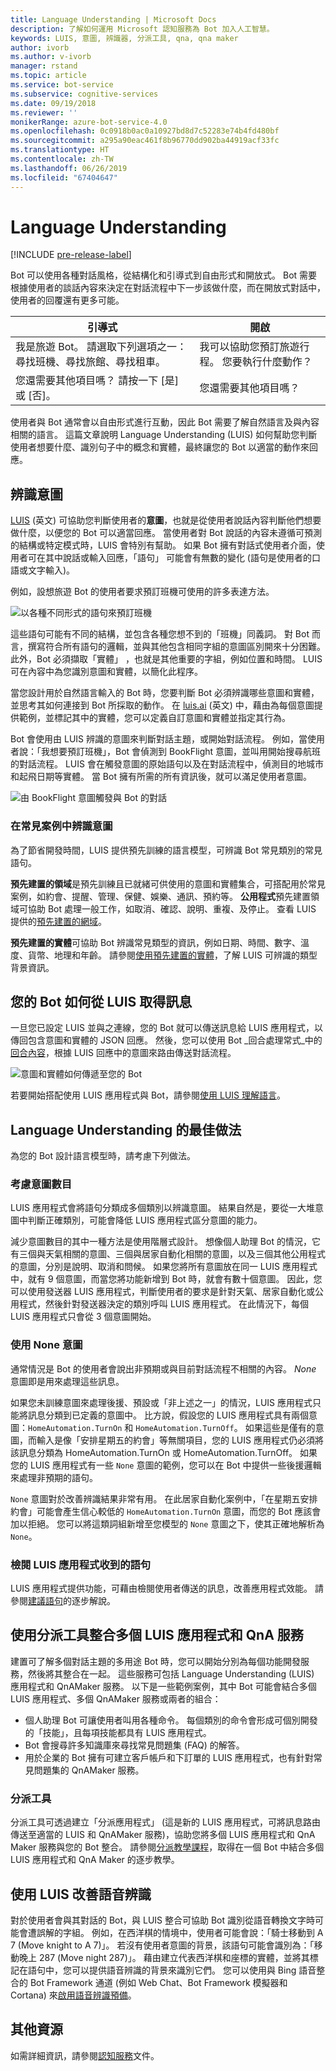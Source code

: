 ```yaml
---
title: Language Understanding | Microsoft Docs
description: 了解如何運用 Microsoft 認知服務為 Bot 加入人工智慧。
keywords: LUIS, 意圖, 辨識器, 分派工具, qna, qna maker
author: ivorb
ms.author: v-ivorb
manager: rstand
ms.topic: article
ms.service: bot-service
ms.subservice: cognitive-services
ms.date: 09/19/2018
ms.reviewer: ''
monikerRange: azure-bot-service-4.0
ms.openlocfilehash: 0c0918b0ac0a10927bd8d7c52283e74b4fd480bf
ms.sourcegitcommit: a295a90eac461f8b96770dd902ba44919acf33fc
ms.translationtype: HT
ms.contentlocale: zh-TW
ms.lasthandoff: 06/26/2019
ms.locfileid: "67404647"
---
```

# <a name="language-understanding"></a>Language Understanding

[!INCLUDE [pre-release-label](../includes/pre-release-label.md)]

Bot 可以使用各種對話風格，從結構化和引導式到自由形式和開放式。 Bot 需要根據使用者的談話內容來決定在對話流程中下一步該做什麼，而在開放式對話中，使用者的回覆還有更多可能。

| 引導式 | 開啟 |
|------|------|
| 我是旅遊 Bot。 請選取下列選項之一：尋找班機、尋找旅館、尋找租車。 | 我可以協助您預訂旅遊行程。 您要執行什麼動作？ |
| 您還需要其他項目嗎？ 請按一下 [是] 或 [否]。 | 您還需要其他項目嗎？ |

使用者與 Bot 通常會以自由形式進行互動，因此 Bot 需要了解自然語言及與內容相關的語言。 這篇文章說明 Language Understanding (LUIS) 如何幫助您判斷使用者想要什麼、識別句子中的概念和實體，最終讓您的 Bot 以適當的動作來回應。

## <a name="recognize-intent"></a>辨識意圖

[LUIS](https://docs.microsoft.com/azure/cognitive-services/luis/home) (英文) 可協助您判斷使用者的**意圖**，也就是從使用者說話內容判斷他們想要做什麼，以便您的 Bot 可以適當回應。 當使用者對 Bot 說話的內容未遵循可預測的結構或特定模式時，LUIS 會特別有幫助。 如果 Bot 擁有對話式使用者介面，使用者可在其中說話或輸入回應，「語句」  可能會有無數的變化 (語句是使用者的口語或文字輸入)。

例如，設想旅遊 Bot 的使用者要求預訂班機可使用的許多表達方法。

![以各種不同形式的語句來預訂班機](media/cognitive-services-add-bot-language/cognitive-services-luis-utterances.png)

這些語句可能有不同的結構，並包含各種您想不到的「班機」同義詞。 對 Bot 而言，撰寫符合所有語句的邏輯，並與其他包含相同字組的意圖區別開來十分困難。 此外，Bot 必須擷取「實體」  ，也就是其他重要的字組，例如位置和時間。 LUIS 可在內容中為您識別意圖和實體，以簡化此程序。

當您設計用於自然語言輸入的 Bot 時，您要判斷 Bot 必須辨識哪些意圖和實體，並思考其如何連接到 Bot 所採取的動作。 在 [luis.ai](https://www.luis.ai) (英文) 中，藉由為每個意圖提供範例，並標記其中的實體，您可以定義自訂意圖和實體並指定其行為。

Bot 會使用由 LUIS 辨識的意圖來判斷對話主題，或開始對話流程。 例如，當使用者說：「我想要預訂班機」，Bot 會偵測到 BookFlight 意圖，並叫用開始搜尋航班的對話流程。 LUIS 會在觸發意圖的原始語句以及在對話流程中，偵測目的地城市和起飛日期等實體。 當 Bot 擁有所需的所有資訊後，就可以滿足使用者意圖。

![由 BookFlight 意圖觸發與 Bot 的對話](media/cognitive-services-add-bot-language/cognitive-services-luis-conversation-high-level.png)

### <a name="recognize-intent-in-common-scenarios"></a>在常見案例中辨識意圖

為了節省開發時間，LUIS 提供預先訓練的語言模型，可辨識 Bot 常見類別的常見語句。 

**預先建置的領域**是預先訓練且已就緒可供使用的意圖和實體集合，可搭配用於常見案例，如約會、提醒、管理、保健、娛樂、通訊、預約等。 **公用程式**預先建置領域可協助 Bot 處理一般工作，如取消、確認、說明、重複、及停止。 查看 LUIS 提供的[預先建置的網域](https://docs.microsoft.com/azure/cognitive-services/LUIS/luis-how-to-use-prebuilt-domains)。

**預先建置的實體**可協助 Bot 辨識常見類型的資訊，例如日期、時間、數字、溫度、貨幣、地理和年齡。 請參閱[使用預先建置的實體](https://docs.microsoft.com/azure/cognitive-services/LUIS/pre-builtentities)，了解 LUIS 可辨識的類型背景資訊。

## <a name="how-your-bot-gets-messages-from-luis"></a>您的 Bot 如何從 LUIS 取得訊息

一旦您已設定 LUIS 並與之連線，您的 Bot 就可以傳送訊息給 LUIS 應用程式，以傳回包含意圖和實體的 JSON 回應。 然後，您可以使用 Bot _回合處理常式_中的[回合內容](~/v4sdk/bot-builder-basics.md#defining-a-turn)，根據 LUIS 回應中的意圖來路由傳送對話流程。 

![意圖和實體如何傳遞至您的 Bot](./media/cognitive-services-add-bot-language/cognitive-services-luis-message-flow-bot-code.png)

若要開始搭配使用 LUIS 應用程式與 Bot，請參閱[使用 LUIS 理解語言](https://docs.microsoft.com/azure/bot-service/bot-builder-howto-v4-luis?view=azure-bot-service-4.0)。

## <a name="best-practices-for-language-understanding"></a>Language Understanding 的最佳做法

為您的 Bot 設計語言模型時，請考慮下列做法。

### <a name="consider-the-number-of-intents"></a>考慮意圖數目

LUIS 應用程式會將語句分類成多個類別以辨識意圖。 結果自然是，要從一大堆意圖中判斷正確類別，可能會降低 LUIS 應用程式區分意圖的能力。

減少意圖數目的其中一種方法是使用階層式設計。 想像個人助理 Bot 的情況，它有三個與天氣相關的意圖、三個與居家自動化相關的意圖，以及三個其他公用程式的意圖，分別是說明、取消和問候。 如果您將所有意圖放在同一 LUIS 應用程式中，就有 9 個意圖，而當您將功能新增到 Bot 時，就會有數十個意圖。 因此，您可以使用發送器 LUIS 應用程式，判斷使用者的要求是針對天氣、居家自動化或公用程式，然後針對發送器決定的類別呼叫 LUIS 應用程式。 在此情況下，每個 LUIS 應用程式只會從 3 個意圖開始。

### <a name="use-a-none-intent"></a>使用 None 意圖

通常情況是 Bot 的使用者會說出非預期或與目前對話流程不相關的內容。 _None_ 意圖即是用來處理這些訊息。

如果您未訓練意圖來處理後援、預設或「非上述之一」的情況，LUIS 應用程式只能將訊息分類到已定義的意圖中。 比方說，假設您的 LUIS 應用程式具有兩個意圖：`HomeAutomation.TurnOn` 和 `HomeAutomation.TurnOff`。 如果這些是僅有的意圖，而輸入是像「安排星期五的約會」等無關項目，您的 LUIS 應用程式仍必須將該訊息分類為 HomeAutomation.TurnOn 或 HomeAutomation.TurnOff。 如果您的 LUIS 應用程式有一些 `None` 意圖的範例，您可以在 Bot 中提供一些後援邏輯來處理非預期的語句。

`None` 意圖對於改善辨識結果非常有用。 在此居家自動化案例中，「在星期五安排約會」可能會產生信心較低的 `HomeAutomation.TurnOn` 意圖，而您的 Bot 應該會加以拒絕。 您可以將這類詞組新增至您模型的 `None` 意圖之下，使其正確地解析為 `None`。

### <a name="review-the-utterances-that-luis-app-receives"></a>檢閱 LUIS 應用程式收到的語句

LUIS 應用程式提供功能，可藉由檢閱使用者傳送的訊息，改善應用程式效能。 請參閱[建議語句](https://docs.microsoft.com/azure/cognitive-services/LUIS/label-suggested-utterances)的逐步解說。


## <a name="integrate-multiple-luis-apps-and-qna-services-with-the-dispatch-tool"></a>使用分派工具整合多個 LUIS 應用程式和 QnA 服務

建置可了解多個對話主題的多用途 Bot 時，您可以開始分別為每個功能開發服務，然後將其整合在一起。 這些服務可包括 Language Understanding (LUIS) 應用程式和 QnAMaker 服務。 以下是一些範例案例，其中 Bot 可能會結合多個 LUIS 應用程式、多個 QnAMaker 服務或兩者的組合：

* 個人助理 Bot 可讓使用者叫用各種命令。 每個類別的命令會形成可個別開發的「技能」，且每項技能都具有 LUIS 應用程式。
* Bot 會搜尋許多知識庫來尋找常見問題集 (FAQ) 的解答。
* 用於企業的 Bot 擁有可建立客戶帳戶和下訂單的 LUIS 應用程式，也有針對常見問題集的 QnAMaker 服務。  

### <a name="the-dispatch-tool"></a>分派工具

分派工具可透過建立「分派應用程式」  (這是新的 LUIS 應用程式，可將訊息路由傳送至適當的 LUIS 和 QnAMaker 服務)，協助您將多個 LUIS 應用程式和 QnA Maker 服務與您的 Bot 整合。 請參閱[分派教學課程](./bot-builder-tutorial-dispatch.md)，取得在一個 Bot 中結合多個 LUIS 應用程式和 QnA Maker 的逐步教學。

## <a name="use-luis-to-improve-speech-recognition"></a>使用 LUIS 改善語音辨識

對於使用者會與其對話的 Bot，與 LUIS 整合可協助 Bot 識別從語音轉換文字時可能會遭誤解的字組。  例如，在西洋棋的情境中，使用者可能會說：「騎士移動到 A 7 (Move knight to A 7)」。 若沒有使用者意圖的背景，該語句可能會識別為：「移動晚上 287 (Move night 287)」。 藉由建立代表西洋棋和座標的實體，並將其標記在語句中，您可以提供語音辨識的背景來識別它們。 您可以使用與 Bing 語音整合的 Bot Framework 通道 (例如 Web Chat、Bot Framework 模擬器和 Cortana) 來[啟用語音辨識預備](https://docs.microsoft.com/azure/bot-service/bot-service-manage-speech-priming?view=azure-bot-service-4.0)。  

## <a name="additional-resources"></a>其他資源
如需詳細資訊，請參閱[認知服務](https://docs.microsoft.com/azure/cognitive-services/)文件。
